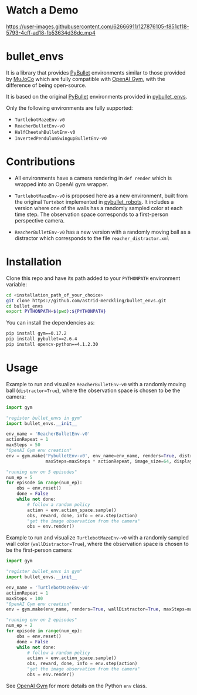 
# Watch a Demo



https://user-images.githubusercontent.com/62666911/127876105-f851cf18-5793-4cff-ad18-fb53634d36dc.mp4



# bullet_envs

It is a library that provides [PyBullet](http://pybullet.org) environments similar to those provided by [MuJoCo](http://citeseerx.ist.psu.edu/viewdoc/download?doi=10.1.1.296.6848&rep=rep1&type=pdf) which are fully compatible with [OpenAI Gym](https://arxiv.org/abs/1606.01540), with the difference of being open-source.

It is based on the original [PyBullet](http://pybullet.org) environments provided in [pybullet_envs](https://github.com/bulletphysics/bullet3/tree/master/examples/pybullet/gym/pybullet_envs).


Only the following environments are fully supported:
* `TurtlebotMazeEnv-v0`
* `ReacherBulletEnv-v0`
* `HalfCheetahBulletEnv-v0`
* `InvertedPendulumSwingupBulletEnv-v0`

# Contributions

* All environments have a camera rendering in `def render` which is wrapped into an OpenAI gym wrapper.

* `TurtlebotMazeEnv-v0` is proposed here as a new environment, built from the original `Turtebot` implemented in [pybullet_robots](https://github.com/erwincoumans/pybullet_robots). It includes a version  where one of the walls has a randomly sampled color at each time step.
The observation space corresponds to a first-person perspective camera.

* `ReacherBulletEnv-v0` has a new version with a randomly moving ball as a distractor which corresponds to the file `reacher_distractor.xml`


# Installation


Clone this repo and have its path added to your `PYTHONPATH` environment variable:
```bash
cd <installation_path_of_your_choice>
git clone https://github.com/astrid-merckling/bullet_envs.git
cd bullet_envs
export PYTHONPATH=$(pwd):${PYTHONPATH}
```


You can install the dependencies as:
```bash
pip install gym==0.17.2
pip install pybullet==2.6.4
pip install opencv-python==4.1.2.30
```


# Usage

Example to run and visualize `ReacherBulletEnv-v0` with a randomly moving ball (`distractor=True`), where the observation space is chosen to be the camera:
```python
import gym

"register bullet_envs in gym"
import bullet_envs.__init__

env_name = 'ReacherBulletEnv-v0'
actionRepeat = 1
maxSteps = 50
"OpenAI Gym env creation"
env = gym.make('PybulletEnv-v0', env_name=env_name, renders=True, distractor=True, actionRepeat=actionRepeat,
               maxSteps=maxSteps * actionRepeat, image_size=64, display_target=True)

"running env on 5 episodes"
num_ep = 5
for episode in range(num_ep):
    obs = env.reset()
    done = False
    while not done:
        # follow a random policy
        action = env.action_space.sample()
        obs, reward, done, info = env.step(action)
        "get the image observation from the camera"
        obs = env.render()
```

Example to run and visualize `TurtlebotMazeEnv-v0` with a randomly sampled wall color (`wallDistractor=True`), where the observation space is chosen to be the first-person camera:
```python
import gym

"register bullet_envs in gym"
import bullet_envs.__init__

env_name = 'TurtlebotMazeEnv-v0'
actionRepeat = 1
maxSteps = 100
"OpenAI Gym env creation"
env = gym.make(env_name, renders=True, wallDistractor=True, maxSteps=maxSteps, image_size=64, display_target=True)

"running env on 2 episodes"
num_ep = 2
for episode in range(num_ep):
    obs = env.reset()
    done = False
    while not done:
        # follow a random policy
        action = env.action_space.sample()
        obs, reward, done, info = env.step(action)
        "get the image observation from the camera"
        obs = env.render()
```

See [OpenAI Gym](https://github.com/openai/gym) for more details on the Python `env` class.



<!-- InvertedPendulum and HalfCheetah belong to the MuJoCo torque-controlled benchmark implemented in PyBullet (http://pybullet.org).

We implemented the new TurtleBot Maze environment in PyBullet, where the observation space corresponds to a first-person perspective camera. -->
